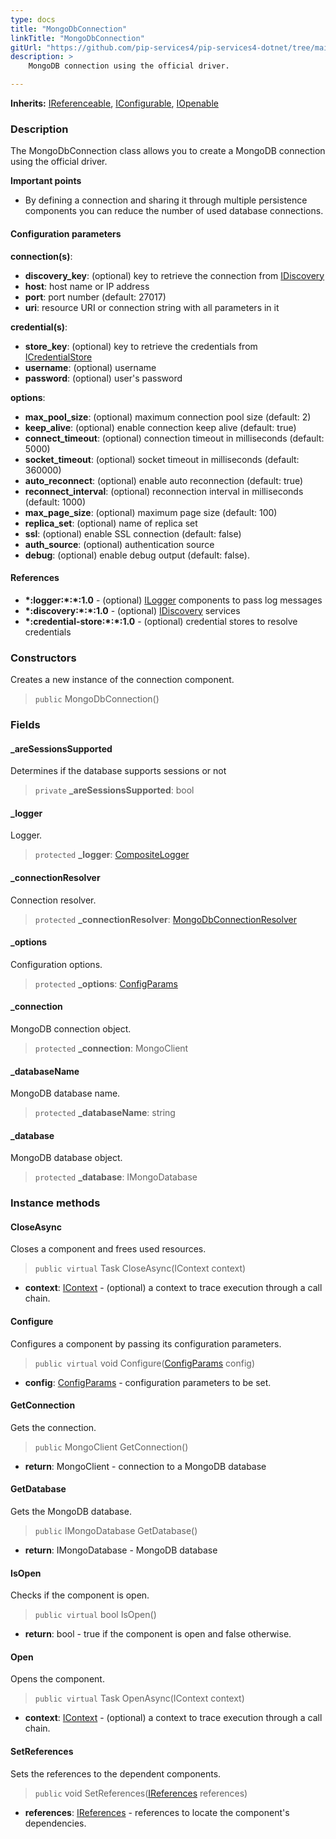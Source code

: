 ```yaml
---
type: docs
title: "MongoDbConnection"
linkTitle: "MongoDbConnection"
gitUrl: "https://github.com/pip-services4/pip-services4-dotnet/tree/main/pip-services4-mongodb-dotnet"
description: >
    MongoDB connection using the official driver.

---
```


**Inherits:** [IReferenceable](../../../components/refer/ireferenceable), [IConfigurable](../../../components/config/iconfigurable), [IOpenable](../../../components/run/iopenable)

### Description

The MongoDbConnection class allows you to create a MongoDB connection using the official driver.

**Important points**

- By defining a connection and sharing it through multiple persistence components you can reduce the number of used database connections.

#### Configuration parameters
**connection(s)**:    
- **discovery_key**: (optional) key to retrieve the connection from [IDiscovery](../../../config/connect/idiscovery)
- **host**: host name or IP address
- **port**: port number (default: 27017)
- **uri**: resource URI or connection string with all parameters in it

**credential(s)**:    
- **store_key**: (optional) key to retrieve the credentials from [ICredentialStore](../../../config/auth/icredential_store)
- **username**: (optional) username
- **password**: (optional) user's password

**options**:
- **max_pool_size**: (optional) maximum connection pool size (default: 2)
- **keep_alive**: (optional) enable connection keep alive (default: true)
- **connect_timeout**: (optional) connection timeout in milliseconds (default: 5000)
- **socket_timeout**: (optional) socket timeout in milliseconds (default: 360000)
- **auto_reconnect**: (optional) enable auto reconnection (default: true)
- **reconnect_interval**: (optional) reconnection interval in milliseconds (default: 1000)
- **max_page_size**: (optional) maximum page size (default: 100)
- **replica_set**: (optional) name of replica set
- **ssl**: (optional) enable SSL connection (default: false)
- **auth_source**: (optional) authentication source
- **debug**: (optional) enable debug output (default: false).

#### References
- **\*:logger:\*:\*:1.0** - (optional) [ILogger](../../../observability/log/ilogger) components to pass log messages
- **\*:discovery:\*:\*:1.0** - (optional) [IDiscovery](../../../config/connect/idiscovery) services
- **\*:credential-store:\*:\*:1.0** - (optional) credential stores to resolve credentials


### Constructors
Creates a new instance of the connection component.

> `public` MongoDbConnection()

### Fields

<span class="hide-title-link">

#### _areSessionsSupported
Determines if the database supports sessions or not
> `private` **_areSessionsSupported**: bool

#### _logger
Logger.
> `protected` **_logger**: [CompositeLogger](../../../observability/log/composite_logger)

#### _connectionResolver
Connection resolver.
> `protected` **_connectionResolver**: [MongoDbConnectionResolver](../mongodb_connection_resolver) 

#### _options
Configuration options.
> `protected` **_options**: [ConfigParams](../../../components/config/config_params) 

#### _connection
MongoDB connection object.
> `protected` **_connection**: MongoClient

#### _databaseName
MongoDB database name.
> `protected` **_databaseName**: string

#### _database
MongoDB database object.
> `protected` **_database**: IMongoDatabase

</span>


### Instance methods

#### CloseAsync
Closes a component and frees used resources.

> `public virtual` Task CloseAsync(IContext context)

- **context**: [IContext](../../../components/context/icontext) - (optional) a context to trace execution through a call chain.


#### Configure
Configures a component by passing its configuration parameters.

> `public virtual` void Configure([ConfigParams](../../../components/config/config_params) config)

- **config**: [ConfigParams](../../../components/config/config_params) - configuration parameters to be set.


#### GetConnection
Gets the connection.

> `public` MongoClient GetConnection()

- **return**: MongoClient - connection to a MongoDB database


#### GetDatabase
Gets the MongoDB database.

> `public` IMongoDatabase GetDatabase()

- **return**: IMongoDatabase - MongoDB database


#### IsOpen
Checks if the component is open.

> `public virtual` bool IsOpen()

- **return**: bool - true if the component is open and false otherwise.


#### Open
Opens the component.

> `public virtual` Task OpenAsync(IContext context)

- **context**: [IContext](../../../components/context/icontext) - (optional) a context to trace execution through a call chain.


#### SetReferences
Sets the references to the dependent components.

> `public` void SetReferences([IReferences](../../../components/refer/ireferences) references)

- **references**: [IReferences](../../../components/refer/ireferences) - references to locate the component's dependencies.
